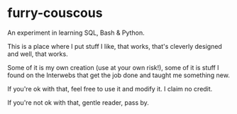 # furry-couscous
An experiment in learning SQL, Bash & Python.

This is a place where I put stuff I like, that works, that's cleverly designed and well, that works.

Some of it is my own creation (use at your own risk!), some of it is stuff I found on the Interwebs that get the job done and taught me something new.

If you're ok with that, feel free to use it and modify it. I claim no credit.

If you're not ok with that, gentle reader, pass by. 

